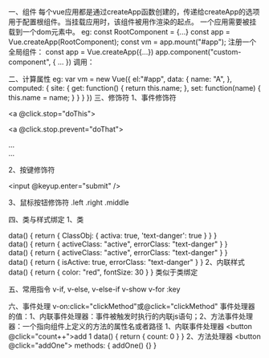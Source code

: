 一、组件
每个vue应用都是通过createApp函数创建的，传递给createApp的选项用于配置根组件。当挂载应用时，该组件被用作渲染的起点。
一个应用需要被挂载到一个dom元素中。
eg:
const RootComponent = {...}
const app = Vue.createApp(RootComponent);
const vm = app.mount("#app");
注册一个全局组件：
const app = Vue.createApp({...})
app.component("custom-component", {
    ...
})
调用：<custom-component></custom-component>

二、计算属性
eg:
var vm = new Vue({
    el:"#app",
    data: {
        name: "A",
    },
    computed: {
        site: {
            get: function() {
                return this.name;
            },
            set: function(name) {
                this.name = name;
            }
        }
    }
})
三、修饰符
1、事件修饰符
<!-- 阻止单击事件继续传播 -->
<a @click.stop="doThis"></a>

<!-- 提交事件不再重载页面 -->
<form @submit.prevent="onSubmit"></form>

<!-- 修饰符可以串联 -->
<a @click.stop.prevent="doThat"></a>

<!-- 只有修饰符 -->
<form @submit.prevent></form>

<!-- 添加事件监听器时使用事件捕获模式 -->
<!-- 即内部元素触发的事件先在此处理，然后才交由内部元素进行处理 -->
<div @click.capture="doThis">...</div>

<!-- 只当在 event.target 是当前元素自身时触发处理函数 -->
<!-- 即事件不是从内部元素触发的 -->
<div @click.self="doThat">...</div>

2、按键修饰符
<!-- 只有在 `key` 是 `Enter` 时调用 `vm.submit()` -->
<input @keyup.enter="submit" />

3、鼠标按钮修饰符
.left .right .middle

四、类与样式绑定
1、类
<div :class="{'custom-class': isCuston}"></div>
<div :class="{active: isActive, 'text-danger': hasError}"></div>
<div :class="ClassObj"></div>
data() {
    return {
        ClassObj: {
            activa: true,
            'text-danger': true
        }
    }
}
<div :class="[activeClass, errorClass]"></div>
data() {
    return {
        activeClass: "active",
        errorClass: "text-danger"
    }
}
<div :class="[isActive ? activeClass : '', errorClass]"></div>
data() {
    return {
        activeClass: "active",
        errorClass: "text-danger"
    }
}
<div :class="[{active: isActive}, errorClass]"></div>
data() {
    return {
        isActive: true,
        errorClass: "text-danger"
    }
}
2、内联样式
<div :style="{color: color, fontSize: fontSize + 'px', 'font-weight': 400}"></div>
data() {
    return {
        color: "red",
        fontSize: 30
    }
}
类似于类绑定

五、常用指令
v-if, v-else, v-else-if
v-show
v-for :key

六、事件处理
v-on:click="clickMethod"或@click="clickMethod"
事件处理器的值：1、内联事件处理器：事件被触发时执行的内联js语句；2、方法事件处理器：一个指向组件上定义的方法的属性名或者路径
1、内联事件处理器
<button @click="count++">add 1</button>
data() {
    return {
        count: 0
    }
}
2、方法处理器
<button @click="addOne"></button>
methods: {
    addOne() {}
}